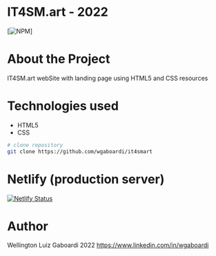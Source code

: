 # IT4SM.art - 2022
[![NPM](https://img.shields.io/npm/l/react)]

# About the Project
IT4SM.art webSite with landing page using HTML5 and CSS resources


# Technologies used
- HTML5 
- CSS

```bash
# clone repository
git clone https://github.com/wgaboardi/it4smart
```
# Netlify (production server)
[![Netlify Status](https://api.netlify.com/api/v1/badges/2d5d6f58-758f-43f8-a0f1-9d4b57ede296/deploy-status)](https://app.netlify.com/sites/it4smart/deploys)

# Author
Wellington Luiz Gaboardi
2022
https://www.linkedin.com/in/wgaboardi
